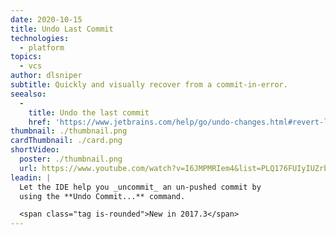 ```yaml
---
date: 2020-10-15
title: Undo Last Commit
technologies:
  - platform
topics:
  - vcs
author: dlsniper
subtitle: Quickly and visually recover from a commit-in-error.
seealso:
  - 
    title: Undo the last commit
    href: 'https://www.jetbrains.com/help/go/undo-changes.html#revert-last-commit'
thumbnail: ./thumbnail.png
cardThumbnail: ./card.png
shortVideo:
  poster: ./thumbnail.png
  url: https://www.youtube.com/watch?v=I6JMPMRIem4&list=PLQ176FUIyIUZrbrlz4AY1V8VzBJKZyVlW&index=138
leadin: |
  Let the IDE help you _uncommit_ an un-pushed commit by
  using the **Undo Commit...** command.

  <span class="tag is-rounded">New in 2017.3</span>
---
```


